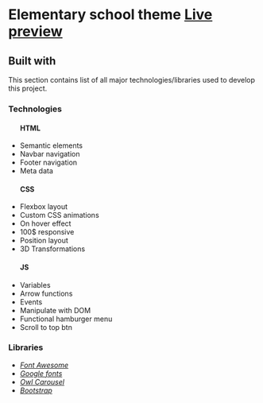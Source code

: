 <h1>Elementary school theme <a href="https://ospkocickola.rs.ba/" target="_blank"> Live preview </a></h1>
<h2 tabindex="-1" dir="auto">Built with</h2>
<p dir="auto">This section contains list of all major technologies/libraries used to develop this project.</p>

<h3 tabindex="-1" dir="auto">Technologies</h3>
<ul dir="auto"><H4>HTML</H4>
<li>Semantic elements</li>
<li>Navbar navigation</li>
<li>Footer navigation</li>
<li>Meta data</li>
</ul>
<ul dir="auto"><H4>CSS</H4>
<li>Flexbox layout</li>
<li>Custom CSS  animations</li>
<li>On hover effect</li>
<li>100$ responsive</li>
<li>Position layout</li>
<li>3D Transformations</li>
</ul>

<ul dir="auto"><H4>JS</H4>
<li>Variables</li>
<li>Arrow functions</li>
<li>Events</li>
<li>Manipulate with DOM</li>
<li>Functional hamburger menu</li>
<li>Scroll to top btn</li>
</ul>
<h3 tabindex="-1" dir="auto">Libraries</h3>
<ul dir="auto">
<li><a href="https://fontawesome.com/" rel="nofollow"><em>Font Awesome</em></a></li>
<li><a href="https://fonts.google.com/knowledge" rel="nofollow"><em>Google fonts</em></a></li>
  <li><a href="https://owlcarousel2.github.io/OwlCarousel2/index.html" rel="nofollow"><em>Owl Carousel</em></a></li>
<li><a href="https://getbootstrap.com/" rel="nofollow"><em>Bootstrap</em></a></li>
</ul>
